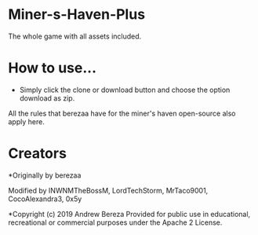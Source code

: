 # Miner-s-Haven-Plus
The whole game with all assets included.

# How to use...
- Simply click the clone or download button and choose the option download as zip.

All the rules that berezaa have for the miner's haven open-source also apply here.

# Creators
*Originally by berezaa

Modified by INWNMTheBossM, LordTechStorm, MrTaco9001, CocoAlexandra3, 0x5y

*Copyright (c) 2019 Andrew Bereza
Provided for public use in educational, recreational or commercial purposes under the Apache 2 License.
